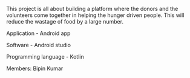 This project is all about building a platform where the donors and the volunteers come together in helping the hunger driven people. This will reduce the wastage of food by a large number.

Application - Android app

Software - Android studio

Programming language - Kotlin


Members: Bipin Kumar
